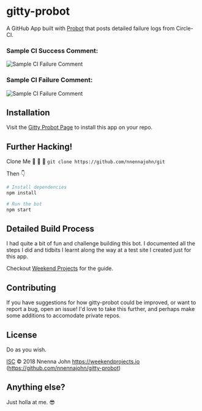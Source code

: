 # gitty-probot

A GitHub App built with [Probot](https://github.com/probot/probot) that posts detailed failure logs
from Circle-CI.

### Sample CI Success Comment:

![Sample CI Failure Comment](https://i.imgur.com/fdZcy2rg.png)

### Sample CI Failure Comment:

![Sample CI Failure Comment](https://i.imgur.com/mQDybuI.png)

## Installation

Visit the [Gitty Probot Page](https://github.com/apps/gitty-probot) to install this app on your repo.

## Further Hacking!

Clone Me 🤘 🤘 🤘 `git clone https://github.com/nnennajohn/git`

Then 👇

```sh
# Install dependencies
npm install

# Run the bot
npm start
```

## Detailed Build Process

I had quite a bit of fun and challenge building this bot. I documented all the steps I did and tidbits I learnt along the way at a test site I created just for this app.

Checkout [Weekend Projects](https://weekendprojects.io) for the guide.

## Contributing

If you have suggestions for how gitty-probot could be improved, or want to report a bug, open an issue! I'd love to take this further, and perhaps make some additions to accomodate private repos.

## License

Do as you wish.

[ISC](LICENSE) © 2018 Nnenna John <https://weekendprojects.io> (https://github.com/nnennajohn/gitty-probot)

## Anything else?

Just holla at me. 😎

